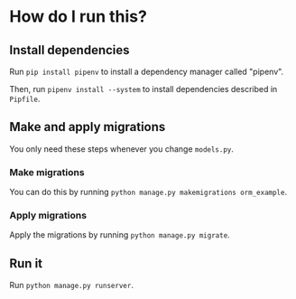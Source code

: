 # How do I run this?

## Install dependencies

Run `pip install pipenv` to install a dependency manager called "pipenv".

Then, run `pipenv install --system` to install dependencies described in
`Pipfile`.

## Make and apply migrations

You only need these steps whenever you change `models.py`.

### Make migrations

You can do this by running `python manage.py makemigrations orm_example`.

### Apply migrations

Apply the migrations by running `python manage.py migrate`.

## Run it 

Run `python manage.py runserver`.